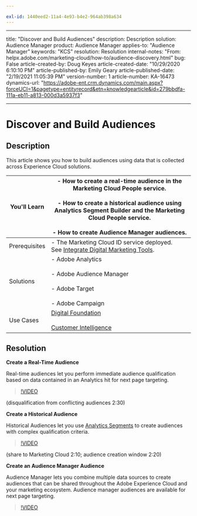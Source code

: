 ```yaml
---

exl-id: 1440eed2-11a4-4e93-b4e2-964ab398a634
---
```

---
title: "Discover and Build Audiences"
description: Description
solution: Audience Manager
product: Audience Manager
applies-to: "Audience Manager"
keywords: "KCS"
resolution: Resolution
internal-notes: "From: helpx.adobe.com/marketing-cloud/how-to/audience-discovery.html"
bug: False
article-created-by: Doug Keyes
article-created-date: "10/29/2020 6:10:10 PM"
article-published-by: Emily Geary
article-published-date: "2/19/2021 11:05:39 PM"
version-number: 1
article-number: KA-16473
dynamics-url: "https://adobe-ent.crm.dynamics.com/main.aspx?forceUCI=1&pagetype=entityrecord&etn=knowledgearticle&id=279bbdfa-111a-eb11-a813-000d3a5937f3"

---
# Discover and Build Audiences

## Description


This article shows you how to build audiences using data that is collected across Experience Cloud solutions.


| You'll Learn | - How to create a real-time audience in the Marketing Cloud People service.<br><br>- How to create a historical audience using Analytics Segment Builder and the Marketing Cloud People service.<br><br>- How to create Audience Manager audiences. |
| --- | --- |
| Prerequisites | - The Marketing Cloud ID service deployed. See [Integrate Digital Marketing Tools](https://helpx.adobe.com/marketing-cloud/how-to/tool-integration.html). |
| Solutions | - Adobe Analytics<br><br>- Adobe Audience Manager<br><br>- Adobe Target<br><br>- Adobe Campaign |
| Use Cases | [Digital Foundation](https://helpx.adobe.com/marketing-cloud/how-to/digital-foundation.html)<br><br>[Customer Intelligence](https://helpx.adobe.com/marketing-cloud/how-to/customer-intelligence.html) |





## Resolution


<b>Create a Real-Time Audience</b>

Real-time audiences let you perform immediate audience qualification based on data contained in an Analytics hit for next page targeting.




>[!VIDEO](https://video.tv.adobe.com/v/17804t1/)

 
(disqualification from conflicting audiences 2:30)



<b>Create a Historical Audience</b>

Historical Audiences let you use [Analytics Segments](https://marketing.adobe.com/resources/help/en_US/analytics/segment/) to create audiences with complex qualification criteria.




>[!VIDEO](https://video.tv.adobe.com/v/17805/)

 
(share to Marketing Cloud 2:10; audience creation window 2:20)

<b>Create an Audience Manager Audience</b>

Audience Manager lets you combine multiple data sources to create audiences that can be shared throughout the Adobe Experience Cloud and your marketing ecosystem. Audience manager audiences are available for next page targeting.




>[!VIDEO](https://video.tv.adobe.com/v/18113t1/)
